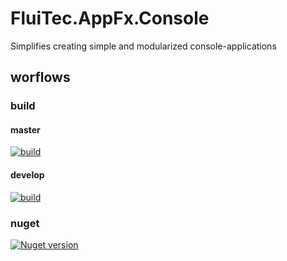 # FluiTec.AppFx.Console #

Simplifies creating simple and modularized console-applications

## worflows ##
### build ###
#### master ####
[![build](https://github.com/FluiTec/FluiTec.AppFx.Console/actions/workflows/build.yml/badge.svg?branch=master)](https://github.com/FluiTec/FluiTec.AppFx.Console/actions/workflows/build.yml)
#### develop ####
[![build](https://github.com/FluiTec/FluiTec.AppFx.Console/actions/workflows/build.yml/badge.svg?branch=develop)](https://github.com/FluiTec/FluiTec.AppFx.Console/actions/workflows/build.yml)

### nuget ###
[![Nuget version](https://img.shields.io/nuget/v/FluiTec.AppFx.Options.svg)](https://www.nuget.org/packages/FluiTec.AppFx.Options/)